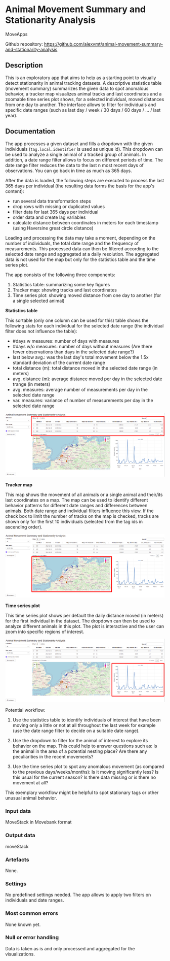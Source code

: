 # Animal Movement Summary and Stationarity Analysis 

MoveApps

Github repository: https://github.com/alexvmt/animal-movement-summary-and-stationarity-analysis

## Description
This is an exploratory app that aims to help as a starting point to visually detect stationarity in animal tracking datasets.
A descriptive statistics table (movement summary) summarizes the given data to spot anomalous behavior,
a tracker map visualizes animal tracks and last coordinates
and a zoomable time series plot  shows, for a selected individual, moved distances from one day to another.
The interface allows to filter for individuals and specific date ranges (such as last day / week / 30 days / 60 days / ... / last year).
 
## Documentation
The app processes a given dataset and fills a dropdown with the given individuals (`tag.local.identifier` is used as unique id).
This dropdown can be used to analyze a single animal of a tracked group of animals.
In addition, a date range filter allows to focus on different periods of time.
The date range filter reduces the data to the last n most recent days of observations.
You can go back in time as much as 365 days.

After the data is loaded, the following steps are executed to process the last 365 days per individual (the resulting data forms the basis for the app's content):
- run several data transformation steps
- drop rows with missing or duplicated values
- filter data for last 365 days per individual
- order data and create lag variables
- calculate distance between coordinates in meters for each timestamp (using Haversine great circle distance)

Loading and processing the data may take a moment, depending on the number of individuals, the total date range and the frequency of measurements.
This processed data can then be filtered according to the selected date range and aggregated at a daily resolution.
The aggregated data is not used for the map but only for the statistics table and the time series plot.

The app consists of the following three components:
1. Statistics table: summarizing some key figures
2. Tracker map: showing tracks and last coordinates
3. Time series plot: showing moved distance from one day to another (for a single selected animal)

**Statistics table**

This sortable (only one column can be used for this) table shows the following stats for each individual for the selected date range (the individual filter does not influence the table):
- #days w measures: number of days with measures
- #days w/o measures: number of days without measures (Are there fewer observations than days in the selected date range?)
- last below avg.: was the last day's total movement below the 1.5x standard deviation of the current date range
- total distance (m): total distance moved in the selected date range (in meters)
- avg. distance (m): average distance moved per day in the selected date trange (in meters)
- avg. measures: average number of measurements per day in the selected date range
- var. measures: variance of number of measurements per day in the selected date range

![statistics_table](screenshots/statistics_table.png 'statistics_table')

**Tracker map**

This map shows the movement of all animals or a single animal and their/its last coordinates on a map.
The map can be used to identify different behavior patterns for different date ranges and differences between animals.
Both date range and individual filters influence this view.
If the check box to limit the number of tracks on the map is checked, tracks are shown only for the first 10 individuals (selected from the tag ids in ascending order).

![tracker_map](screenshots/tracker_map.png 'tracker_map')

**Time series plot**

This time series plot shows per default the daily distance moved (in meters) for the first individual in the dataset.
The dropdown can then be used to analyze different animals in this plot.
The plot is interactive and the user can zoom into specific regions of interest.

![time_series_plot](screenshots/time_series_plot.png 'time_series_plot')

Potential workflow:

1. Use the statistics table to identify individuals of interest that have been moving only a little or not at all throughout the last week for example
(use the date range filter to decide on a suitable date range).

2. Use the dropdown to filter for the animal of interest to explore its behavior on the map.
This could help to answer questions such as: Is the animal in the area of a potential nesting place? Are there any peculiarities in the recent movements?

3. Use the time series plot to spot any anomalous movement (as compared to the previous days/weeks/months):
Is it moving significantly less? Is this usual for the current season? Is there data missing or is there no movement at all?

This exemplary workflow might be helpful to spot stationary tags or other unusual animal behavior.

### Input data
MoveStack in Movebank format

### Output data
moveStack

### Artefacts
None.

### Settings
No predefined settings needed. The app allows to apply two filters on individuals and date ranges.

### Most common errors
None known yet.

### Null or error handling
Data is taken as is and only processed and aggregated for the visualizations.
